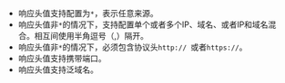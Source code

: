 - 响应头值支持配置为`*`，表示任意来源。
- 响应头值非`*`的情况下，支持配置单个或者多个IP、域名、或者IP和域名混合。相互间使用半角逗号（,）隔开。
- 响应头值非`*`的情况下，必须包含协议头`http:// `或者`https://`。
- 响应头值支持携带端口。
- 响应头值支持泛域名。
